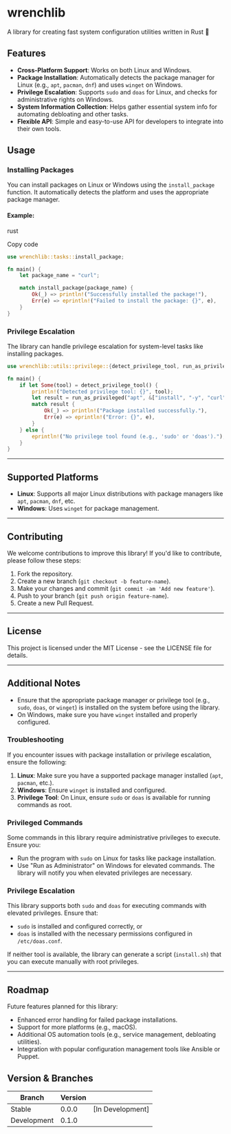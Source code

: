 # wrenchlib

A library for creating fast system configuration utilities written in Rust 🦀

## Features

- **Cross-Platform Support**: Works on both Linux and Windows.
- **Package Installation**: Automatically detects the package manager for Linux (e.g., `apt`, `pacman`, `dnf`) and uses `winget` on Windows.
- **Privilege Escalation**: Supports `sudo` and `doas` for Linux, and checks for administrative rights on Windows.
- **System Information Collection**: Helps gather essential system info for automating debloating and other tasks.
- **Flexible API**: Simple and easy-to-use API for developers to integrate into their own tools.

## Usage

### Installing Packages

You can install packages on Linux or Windows using the `install_package` function. It automatically detects the platform and uses the appropriate package manager.

#### Example:

rust

Copy code

```rust
use wrenchlib::tasks::install_package;

fn main() {
    let package_name = "curl";

    match install_package(package_name) {
        Ok(_) => println!("Successfully installed the package!"),
        Err(e) => eprintln!("Failed to install the package: {}", e),
    }
}
```

### Privilege Escalation

The library can handle privilege escalation for system-level tasks like installing packages.

```rust
use wrenchlib::utils::privilege::{detect_privilege_tool, run_as_privileged};

fn main() {
    if let Some(tool) = detect_privilege_tool() {
        println!("Detected privilege tool: {}", tool);
        let result = run_as_privileged("apt", &["install", "-y", "curl"]);
        match result {
            Ok(_) => println!("Package installed successfully."),
            Err(e) => eprintln!("Error: {}", e),
        }
    } else {
        eprintln!("No privilege tool found (e.g., 'sudo' or 'doas').");
    }
}
```

---

## Supported Platforms

- **Linux**: Supports all major Linux distributions with package managers like `apt`, `pacman`, `dnf`, etc.
- **Windows**: Uses `winget` for package management.

---

## Contributing

We welcome contributions to improve this library! If you'd like to contribute, please follow these steps:

1.  Fork the repository.
2.  Create a new branch (`git checkout -b feature-name`).
3.  Make your changes and commit (`git commit -am 'Add new feature'`).
4.  Push to your branch (`git push origin feature-name`).
5.  Create a new Pull Request.

---

## License

This project is licensed under the MIT License - see the LICENSE file for details.

---

## Additional Notes

- Ensure that the appropriate package manager or privilege tool (e.g., `sudo`, `doas`, or `winget`) is installed on the system before using the library.
- On Windows, make sure you have `winget` installed and properly configured.

### Troubleshooting

If you encounter issues with package installation or privilege escalation, ensure the following:

1.  **Linux**: Make sure you have a supported package manager installed (`apt`, `pacman`, etc.).
2.  **Windows**: Ensure `winget` is installed and configured.
3.  **Privilege Tool**: On Linux, ensure `sudo` or `doas` is available for running commands as root.

### Privileged Commands

Some commands in this library require administrative privileges to execute. Ensure you:

- Run the program with `sudo` on Linux for tasks like package installation.
- Use "Run as Administrator" on Windows for elevated commands.
  The library will notify you when elevated privileges are necessary.

### Privilege Escalation

This library supports both `sudo` and `doas` for executing commands with elevated privileges. Ensure that:

- `sudo` is installed and configured correctly, or
- `doas` is installed with the necessary permissions configured in `/etc/doas.conf`.

If neither tool is available, the library can generate a script (`install.sh`) that you can execute manually with root privileges.

---

## Roadmap

Future features planned for this library:

- Enhanced error handling for failed package installations.
- Support for more platforms (e.g., macOS).
- Additional OS automation tools (e.g., service management, debloating utilities).
- Integration with popular configuration management tools like Ansible or Puppet.

## Version & Branches

| Branch      | Version |                  |
| ----------- | ------- | ---------------- |
| Stable      | 0.0.0   | [In Development] |
| Development | 0.1.0   |                  |
